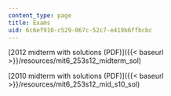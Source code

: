 ```yaml
---
content_type: page
title: Exams
uid: 6c6ef910-c529-067c-52c7-e419b6ffbcbc
---
```


[2012 midterm with solutions (PDF)]({{< baseurl >}}/resources/mit6_253s12_midterm_sol)

[2010 midterm with solutions (PDF)]({{< baseurl >}}/resources/mit6_253s12_mid_s10_sol)